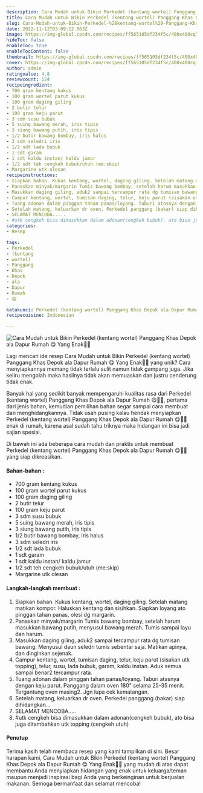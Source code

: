 ```yaml
---
description: Cara Mudah untuk Bikin Perkedel (kentang wortel) Panggang Khas Depok ala Dapur Rumah 😋 Yang Enak"
title: Cara Mudah untuk Bikin Perkedel (kentang wortel) Panggang Khas Depok ala Dapur Rumah 😋 Yang Enak
slug: Cara-Mudah-untuk-Bikin-Perkedel-%28kentang-wortel%29-Panggang-Khas-Depok-ala-Dapur-Rumah-%F0%9F%98%8B-Yang-Enak
date: 2022-11-12T03:09:12.063Z
image: https://img-global.cpcdn.com/recipes/ff565105df234f5c/400x400cq70/photo.jpg
hideToc: false
enableToc: true
enableTocContent: false
thumbnail: https://img-global.cpcdn.com/recipes/ff565105df234f5c/400x400cq70/photo.jpg
cover: https://img-global.cpcdn.com/recipes/ff565105df234f5c/400x400cq70/photo.jpg
author: admin
ratingvalue: 4.8
reviewcount: 124
recipeingredient:
- 700 gram kentang kukus
- 100 gram wortel parut kukus
- 100 gram daging giling
- 2 butir telur
- 100 gram keju parut
- 3 sdm susu bubuk
- 5 suing bawang merah, iris tipis
- 3 siung bawang putih, iris tipis
- 1/2 butir bawang bombay, iris halus
- 3 sdm seledri iris
- 1/2 sdt lada bubuk
- 1 sdt garam
- 1 sdt kaldu instan/ kaldu jamur
- 1/2 sdt teh cengkeh bubuk/utuh (me:skip)
- Margarine utk olesan
recipeinstructions:
- Siapkan bahan. Kukus kentang, wortel, daging giling. Setelah matang matikan kompor. Haluskan kentang dan sisihkan. Siapkan loyang ato pinggan tahan panas, olesi dg margarin.
- Panaskan minyak/margarin Tumis bawang bombay, setelah harum masukkan bawang putih, menyusul bawang merah. Tumis sampai layu dan harum.
- Masukkan daging giling, aduk2 sampai tercampur rata dg tumisan bawang. Menyusul daun seledri tumis sebentar saja. Matikan apinya, dan dinginkan sejenak.
- Campur kentang, wortel, tumisan daging, telur, keju parut (sisakan utk topping), telur, susu, lada bubuk, garam, kaldu instan. Aduk semua sampai benar2 tercampur rata.
- Tuang adonan dalam pinggan tahan panas/loyang. Taburi atasnya dengan keju parut. Panggang dalam oven 180" selama 25-35 menit. Tergantung oven masing2. Jgn lupa cek kematangan.
- Setelah matang, keluarkan dr oven. Perkedel panggang (bakar) siap dihidangkan...
- SELAMAT MENCOBA.....
- #utk cengkeh bisa dimasukkan dalam adonan(cengkeh bubuk), ato bisa juga ditambahkan utk topping (cengkeh utuh)
categories:
- Resep

tags:
- Perkedel
- (kentang
- wortel)
- Panggang
- Khas
- Depok
- ala
- Dapur
- Rumah
- 😋

katakunci: Perkedel (kentang wortel) Panggang Khas Depok ala Dapur Rumah 😋
recipecuisine: Indonesian

---
```


![Cara Mudah untuk Bikin Perkedel (kentang wortel) Panggang Khas Depok ala Dapur Rumah 😋 Yang Enak👩‍🍳](https://img-global.cpcdn.com/recipes/ff565105df234f5c/400x400cq70/photo.jpg)

Lagi mencari ide resep Cara Mudah untuk Bikin Perkedel (kentang wortel) Panggang Khas Depok ala Dapur Rumah 😋 Yang Enak👩‍🍳 yang unik? Cara menyiapkannya memang tidak terlalu sulit namun tidak gampang juga. Jika keliru mengolah maka hasilnya tidak akan memuaskan dan justru cenderung tidak enak.

Banyak hal yang sedikit banyak mempengaruhi kualitas rasa dari Perkedel (kentang wortel) Panggang Khas Depok ala Dapur Rumah 😋👩‍🍳, pertama dari jenis bahan, kemudian pemilihan bahan segar sampai cara membuat dan menghidangkannya. Tidak usah pusing kalau hendak menyiapkan Perkedel (kentang wortel) Panggang Khas Depok ala Dapur Rumah 😋👩‍🍳 enak di rumah, karena asal sudah tahu triknya maka hidangan ini bisa jadi sajian spesial.

Di bawah ini ada beberapa cara mudah dan praktis untuk membuat Perkedel (kentang wortel) Panggang Khas Depok ala Dapur Rumah 😋👩‍🍳 yang siap dikreasikan.

<!--inarticleads1-->

#### Bahan-bahan :

- 700 gram kentang kukus
- 100 gram wortel parut kukus
- 100 gram daging giling
- 2 butir telur
- 100 gram keju parut
- 3 sdm susu bubuk
- 5 suing bawang merah, iris tipis
- 3 siung bawang putih, iris tipis
- 1/2 butir bawang bombay, iris halus
- 3 sdm seledri iris
- 1/2 sdt lada bubuk
- 1 sdt garam
- 1 sdt kaldu instan/ kaldu jamur
- 1/2 sdt teh cengkeh bubuk/utuh (me:skip)
- Margarine utk olesan

<!--inarticleads2-->

#### Langkah-langkah membuat :

1. Siapkan bahan. Kukus kentang, wortel, daging giling. Setelah matang matikan kompor. Haluskan kentang dan sisihkan. Siapkan loyang ato pinggan tahan panas, olesi dg margarin.
1. Panaskan minyak/margarin Tumis bawang bombay, setelah harum masukkan bawang putih, menyusul bawang merah. Tumis sampai layu dan harum.
1. Masukkan daging giling, aduk2 sampai tercampur rata dg tumisan bawang. Menyusul daun seledri tumis sebentar saja. Matikan apinya, dan dinginkan sejenak.
1. Campur kentang, wortel, tumisan daging, telur, keju parut (sisakan utk topping), telur, susu, lada bubuk, garam, kaldu instan. Aduk semua sampai benar2 tercampur rata.
1. Tuang adonan dalam pinggan tahan panas/loyang. Taburi atasnya dengan keju parut. Panggang dalam oven 180" selama 25-35 menit. Tergantung oven masing2. Jgn lupa cek kematangan.
1. Setelah matang, keluarkan dr oven. Perkedel panggang (bakar) siap dihidangkan...
1. SELAMAT MENCOBA.....
1. #utk cengkeh bisa dimasukkan dalam adonan(cengkeh bubuk), ato bisa juga ditambahkan utk topping (cengkeh utuh)

#### Penutup

Terima kasih telah membaca resep yang kami tampilkan di sini. Besar harapan kami, Cara Mudah untuk Bikin Perkedel (kentang wortel) Panggang Khas Depok ala Dapur Rumah 😋 Yang Enak👩‍🍳 yang mudah di atas dapat membantu Anda menyiapkan hidangan yang enak untuk keluarga/teman maupun menjadi inspirasi bagi Anda yang berkeinginan untuk berjualan makanan. Semoga bermanfaat dan selamat mencoba!